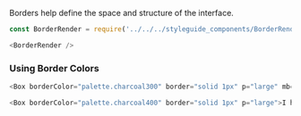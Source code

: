 <div class="component-desc"><p>Borders help define the space and structure of the interface. </p></div>

<div class="doc-section-divider"></div>

```js noeditor
const BorderRender = require('../../../styleguide_components/BorderRender').BorderRender;

<BorderRender />
```
### Using Border Colors
```js
<Box borderColor="palette.charcoal300" border="solid 1px" p="large" mb="small">I have the default border</Box>

<Box borderColor="palette.charcoal400" border="solid 1px" p="large">I have the dark border</Box>
```
